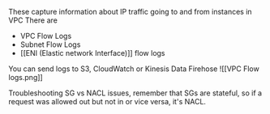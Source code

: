 These capture information about IP traffic going to and from instances in VPC
There are
- VPC Flow Logs
- Subnet Flow Logs
- [[ENI (Elastic network Interface)]] flow logs

You can send logs to S3, CloudWatch or Kinesis Data Firehose
![[VPC Flow logs.png]]

Troubleshooting SG vs NACL issues, remember that SGs are stateful, so if a request was allowed out but not in or vice versa, it's NACL.

